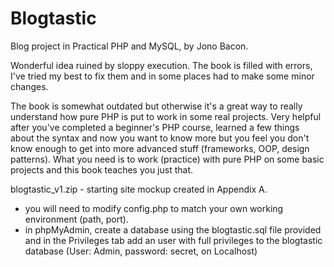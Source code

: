 # Blogtastic
Blog project in Practical PHP and MySQL, by Jono Bacon.

Wonderful idea ruined by sloppy execution. The book is filled with errors, I've tried my best to fix them and in some places had to make some minor changes.

The book is somewhat outdated but otherwise it's a great way to really understand how pure PHP is put to work in some real projects. Very helpful after you've completed a beginner's PHP course, learned a few things about the syntax and now you want to know more but you feel you don't know enough to get into more advanced stuff (frameworks, OOP, design patterns). What you need is to work (practice) with pure PHP on some basic projects and this book teaches you just that.

blogtastic_v1.zip - starting site mockup created in Appendix A.
- you will need to modify config.php to match your own working environment (path, port).
- in phpMyAdmin, create a database using the blogtastic.sql file provided and in the Privileges tab add an user with full privileges to the blogtastic database (User: Admin, password: secret, on Localhost)

